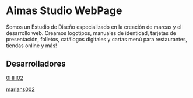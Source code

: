
# Aimas Studio WebPage

Somos un Estudio de Diseño especializado en la creación de marcas y el desarrollo web. Creamos logotipos, manuales de identidad, tarjetas de presentación, folletos, catálogos digitales y cartas menú para restaurantes, tiendas online y más!

## Desarrolladores

   [0HH02](https://github.com/0HH02)

   [marians002](https://github.com/marians002)
